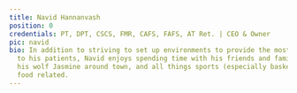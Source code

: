 ```yaml
---
title: Navid Hannanvash
position: 0
credentials: PT, DPT, CSCS, FMR, CAFS, FAFS, AT Ret. | CEO & Owner
pic: navid
bio: In addition to striving to set up environments to provide the most quality care
  to his patients, Navid enjoys spending time with his friends and family, walking
  his wolf Jasmine around town, and all things sports (especially basketball) and
  food related.
---
```

